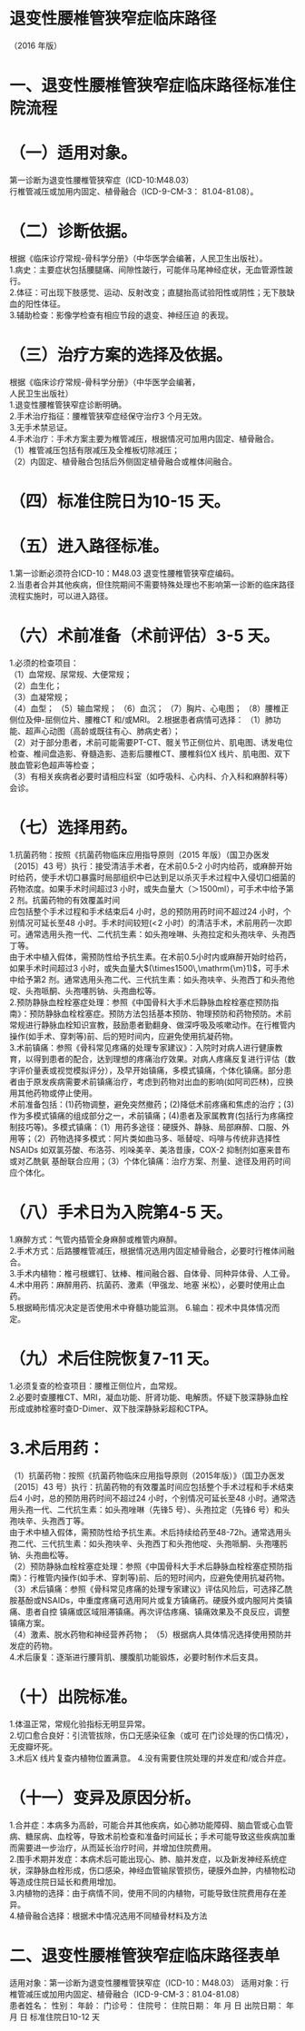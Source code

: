 # 退变性腰椎管狭窄症临床路径  
（2016 年版）  
# 一、退变性腰椎管狭窄症临床路径标准住院流程  
# （一）适用对象。  
第一诊断为退变性腰椎管狭窄症（ICD-10:M48.03）  
行椎管减压或加用内固定、植骨融合（ICD-9-CM-3： 81.04-81.08）。  
# （二）诊断依据。  
根据《临床诊疗常规-骨科学分册》（中华医学会编著，人民卫生出版社）。  
1.病史：主要症状包括腰腿痛、间隙性跛行，可能伴马尾神经症状，无血管源性跛行。  
2.体征：可出现下肢感觉、运动、反射改变；直腿抬高试验阳性或阴性；无下肢缺血的阳性体征。  
3.辅助检查：影像学检查有相应节段的退变、神经压迫 的表现。  
# （三）治疗方案的选择及依据。  
根据《临床诊疗常规-骨科学分册》（中华医学会编著，  
人民卫生出版社）  
1.退变性腰椎管狭窄症诊断明确。  
2.手术治疗指征：腰椎管狭窄症经保守治疗3 个月无效。  
3.无手术禁忌证。  
4.手术治疗：手术方案主要为椎管减压，根据情况可加用内固定、植骨融合。  
（1）椎管减压包括有限减压及全椎板切除减压；  
（2）内固定、植骨融合包括后外侧固定植骨融合或椎体间融合。  
# （四）标准住院日为10-15 天。  
# （五）进入路径标准。  
1.第一诊断必须符合ICD-10：M48.03 退变性腰椎管狭窄症编码。  
2.当患者合并其他疾病，但住院期间不需要特殊处理也不影响第一诊断的临床路径流程实施时，可以进入路径。  
# （六）术前准备（术前评估）3-5 天。  
1.必须的检查项目：  
（1）血常规、尿常规、大便常规；  
（2）血生化；  
（3）血凝常规；  
（4）血型； （5）输血常规； （6）血沉； （7）胸片、心电图； （8）腰椎正侧位及伸-屈侧位片、腰椎CT 和/或MRI。  2.根据患者病情可选择： （1）肺功能、超声心动图（高龄或既往有心、肺病史者）；  
（2）对于部分患者，术前可能需要PT-CT、髋关节正侧位片、肌电图、诱发电位检查、椎间盘造影、脊髓造影、造影后腰椎CT、腰椎斜位X 线片、肌电图、双下肢血管彩色超声等检查；  
（3）有相关疾病者必要时请相应科室（如呼吸科、心内科、介入科和麻醉科等）会诊。  
# （七）选择用药。  
1.抗菌药物：按照《抗菌药物临床应用指导原则（2015 年版）（国卫办医发〔2015〕43 号）执行：接受清洁手术者，在术前0.5-2 小时内给药，或麻醉开始时给药，使手术切口暴露时局部组织中已达到足以杀灭手术过程中入侵切口细菌的药物浓度。如果手术时间超过3 小时，或失血量大（＞1500ml），可手术中给予第2 剂。抗菌药物的有效覆盖时间  
应包括整个手术过程和手术结束后4 小时，总的预防用药时间不超过24 小时，个别情况可延长至48 小时。手术时间较短$(<\!2$ 小时）的清洁手术，术前用药一次即可。通常选用头孢一代、二代抗生素：如头孢唑啉、头孢拉定和头孢呋辛、头孢西丁等。  
由于术中植入假体，需预防性给予抗生素。在术前0.5小时内或麻醉开始时给药，如果手术时间超过3 小时，或失血量大$(\times1500\,\mathrm{\m}1)$，可手术中给予第2 剂。通常选用头孢二代、三代抗生素：如头孢呋辛、头孢西丁和头孢他啶、头孢哌酮、头孢噻肟钠、头孢曲松等。  
2.预防静脉血栓栓塞症处理：参照《中国骨科大手术后静脉血栓栓塞症预防指南》：预防静脉血栓栓塞症。预防方法包括基本预防、物理预防和药物预防。术前常规进行静脉血栓知识宣教，鼓励患者勤翻身、做深呼吸及咳嗽动作。在行椎管内操作(如手术、穿刺等)前、后的短时间内，应避免使用抗凝药物。  
3.术前镇痛：参照《骨科常见疼痛的处理专家建议》：入院时对病人进行健康教育，以得到患者的配合，达到理想的疼痛治疗效果。对病人疼痛反复进行评估（数字评价量表或视觉模拟评分），及早开始镇痛，多模式镇痛，个体化镇痛。部分患者由于原发疾病需要术前镇痛治疗，考虑到药物对出血的影响(如阿司匹林)，应换用其他药物或停止使用。  
术前准备包括：(1)药物调整，避免突然撤药；(2)降低术前疼痛和焦虑的治疗；(3)作为多模式镇痛的组成部分之一，术前镇痛；(4)患者及家属教育(包括行为疼痛控制技巧等)。多模式镇痛：（1）用药多途径：硬膜外、静脉、局部麻醉、口服、外用等；（2）药物选择多模式：阿片类如曲马多、哌替啶、吗啡与传统非选择性NSAIDs 如双氯芬酸、布洛芬、吲哚美辛、美洛昔康，COX-2 抑制剂如塞来昔布或对乙酰氨 基酚联合应用；（3）个体化镇痛：治疗方案、剂量、途径及用药时间应个体化。  
# （八）手术日为入院第4-5 天。  
1.麻醉方式：气管内插管全身麻醉或椎管内麻醉。  
2.手术方式：后路腰椎管减压，根据情况选用内固定植骨融合，必要时行椎体间融合。  
3.手术内植物：椎弓根螺钉、钛棒、椎间融合器、自体骨、同种异体骨、人工骨。  
4.术中用药：麻醉用药、抗菌药、激素（甲强龙、地塞 米松），必要时使用止血药。  
5.根据畸形情况决定是否使用术中脊髓功能监测。 6.输血：视术中具体情况而定。  
# （九）术后住院恢复7-11 天。  
1.必须复查的检查项目：腰椎正侧位片，血常规。  
2.必要时查腰椎CT、MRI，凝血功能、肝肾功能、电解质。怀疑下肢深静脉血栓形成或肺栓塞时查D-Dimer、双下肢深静脉彩超和CTPA。  
# 3.术后用药：  
（1）抗菌药物：按照《抗菌药物临床应用指导原则（2015年版）》（国卫办医发〔2015〕43 号）执行：抗菌药物的有效覆盖时间应包括整个手术过程和手术结束后4 小时，总的预防用药时间不超过24 小时，个别情况可延长至48 小时。通常选用头孢一代、二代抗生素：如头孢唑啉（先锋5 号）、头孢拉定（先锋6 号）和头孢呋辛、头孢西丁等。  
由于术中植入假体，需预防性给予抗生素。术后持续给药至48-72h。通常选用头孢二代、三代抗生素：如头孢呋辛、头孢西丁和头孢他啶、头孢哌酮、头孢噻肟钠、头孢曲松等。  
（2）预防静脉血栓栓塞症处理：参照《中国骨科大手术后静脉血栓栓塞症预防指南》：行椎管内操作(如手术、穿刺等)前、后的短时间内，应避免使用抗凝药物。  
（3）术后镇痛：参照《骨科常见疼痛的处理专家建议》评估风险后，可选择乙酰胺基酚或NSAIDs，中重度疼痛可选用阿片或复方镇痛药。硬膜外或内服阿片类镇痛、患者自控 镇痛或区域阻滞镇痛。再次评估疼痛、镇痛效果及不良反应，调整镇痛方案。  
（4）激素、脱水药物和神经营养药物； （5）根据病人具体情况选择使用预防并发症的药物。  
4.术后康复：逐渐进行腰背肌、腰腹肌功能锻炼，必要时制作术后支具。  
# （十）出院标准。  
1.体温正常，常规化验指标无明显异常。  
2.切口愈合良好：引流管拔除，伤口无感染征象（或可 在门诊处理的伤口情况），无皮瓣坏死。  
3.术后X 线片复查内植物位置满意。 4.没有需要住院处理的并发症和/或合并症。  
# （十一）变异及原因分析。  
1.合并症：本病多为高龄，可能合并其他疾病，如心肺功能障碍、脑血管或心血管病、糖尿病、血栓等，导致术前检查和准备时间延长；手术可能导致这些疾病加重而需要进一步治疗，从而延长治疗时间，并增加住院费用。  
2.围手术期并发症：本病术后可能出现心、肺、脑并发症，以及新发神经系统症状，深静脉血栓形成，伤口感染，神经血管输尿管损伤，硬膜外血肿，内植物松动等造成住院日延长和费用增加。  
3.内植物的选择：由于病情不同，使用不同的内植物，可能导致住院费用存在差异。  
4.植骨融合选择：根据术中情况选用不同植骨材料及方法  
# 二、退变性腰椎管狭窄症临床路径表单  
适用对象：第一诊断为退变性腰椎管狭窄症（ICD-10：M48.03） 适用对象：行椎管减压或加用内固定、植骨融合（ICD-9-CM-3：81.04-81.08）  
患者姓名：        性别：     年龄：     门诊号：        住院号：           住院日期：   年  月  日     出院日期：    年  月  日   标准住院日10-12 天  
